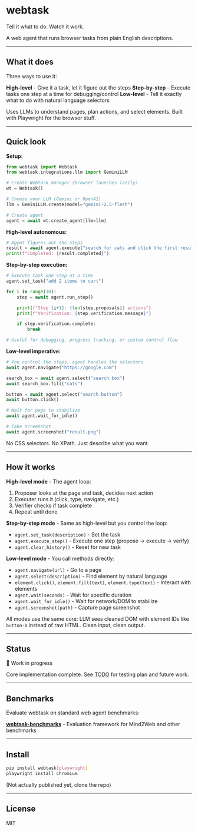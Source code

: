 # webtask

Tell it what to do. Watch it work.

A web agent that runs browser tasks from plain English descriptions.

---

## What it does

Three ways to use it:

**High-level** - Give it a task, let it figure out the steps
**Step-by-step** - Execute tasks one step at a time for debugging/control
**Low-level** - Tell it exactly what to do with natural language selectors

Uses LLMs to understand pages, plan actions, and select elements. Built with Playwright for the browser stuff.

---

## Quick look

**Setup:**
```python
from webtask import Webtask
from webtask.integrations.llm import GeminiLLM

# Create Webtask manager (browser launches lazily)
wt = Webtask()

# Choose your LLM (Gemini or OpenAI)
llm = GeminiLLM.create(model="gemini-2.5-flash")

# Create agent
agent = await wt.create_agent(llm=llm)
```

**High-level autonomous:**
```python
# Agent figures out the steps
result = await agent.execute("search for cats and click the first result")
print(f"Completed: {result.completed}")
```

**Step-by-step execution:**
```python
# Execute task one step at a time
agent.set_task("add 2 items to cart")

for i in range(10):
    step = await agent.run_step()

    print(f"Step {i+1}: {len(step.proposals)} actions")
    print(f"Verification: {step.verification.message}")

    if step.verification.complete:
        break

# Useful for debugging, progress tracking, or custom control flow
```

**Low-level imperative:**
```python
# You control the steps, agent handles the selectors
await agent.navigate("https://google.com")

search_box = await agent.select("search box")
await search_box.fill("cats")

button = await agent.select("search button")
await button.click()

# Wait for page to stabilize
await agent.wait_for_idle()

# Take screenshot
await agent.screenshot("result.png")
```

No CSS selectors. No XPath. Just describe what you want.

---

## How it works

**High-level mode** - The agent loop:
1. Proposer looks at the page and task, decides next action
2. Executer runs it (click, type, navigate, etc.)
3. Verifier checks if task complete
4. Repeat until done

**Step-by-step mode** - Same as high-level but you control the loop:
- `agent.set_task(description)` - Set the task
- `agent.execute_step()` - Execute one step (propose → execute → verify)
- `agent.clear_history()` - Reset for new task

**Low-level mode** - You call methods directly:
- `agent.navigate(url)` - Go to a page
- `agent.select(description)` - Find element by natural language
- `element.click()`, `element.fill(text)`, `element.type(text)` - Interact with elements
- `agent.wait(seconds)` - Wait for specific duration
- `agent.wait_for_idle()` - Wait for network/DOM to stabilize
- `agent.screenshot(path)` - Capture page screenshot

All modes use the same core: LLM sees cleaned DOM with element IDs like `button-0` instead of raw HTML. Clean input, clean output.

---

## Status

🚧 Work in progress

Core implementation complete. See [TODO](docs/todo.md) for testing plan and future work.

---

## Benchmarks

Evaluate webtask on standard web agent benchmarks:

**[webtask-benchmarks](https://github.com/steve-z-wang/webtask-benchmarks)** - Evaluation framework for Mind2Web and other benchmarks

---

## Install

```bash
pip install webtask[playwright]
playwright install chromium
```

(Not actually published yet, clone the repo)

---

## License

MIT
